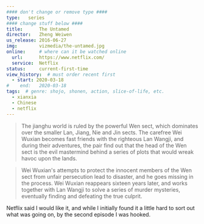 ```yaml
---
#### don't change or remove type ####
type:   series
#### change stuff below ####
title:      The Untamed
director:   Zheng Weiwen
us_release: 2016-06-27 
img:        vizmedia/the-untamed.jpg 
online:     # where can it be watched online
  url:      https://www.netflix.com/
  service:  Netflix
status:     current-first-time
view_history:  # must order recent first
  - start: 2020-03-18 
#    end:   2020-03-18
tags:  # genre: shojo, shonen, action, slice-of-life, etc.
  - xianxia
  - Chinese
  - netflix
---
```


> The jianghu world is ruled by the powerful Wen sect, which dominates over the smaller Lan, Jiang, Nie and Jin sects. The carefree Wei Wuxian becomes fast friends with the righteous Lan Wangji, and during their adventures, the pair find out that the head of the Wen sect is the evil mastermind behind a series of plots that would wreak havoc upon the lands.

> Wei Wuxian's attempts to protect the innocent members of the Wen sect from unfair persecution lead to disaster, and he goes missing in the process. Wei Wuxian reappears sixteen years later, and works together with Lan Wangji to solve a series of murder mysteries, eventually finding and defeating the true culprit.

Netflix said I would like it, and while I initially found it a little hard to sort out what was going on, by the second episode I was hooked. 